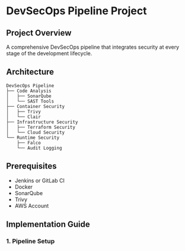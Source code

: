 # DevSecOps Pipeline Project

## Project Overview
A comprehensive DevSecOps pipeline that integrates security at every stage of the development lifecycle.

## Architecture
```
DevSecOps Pipeline
├── Code Analysis
│   ├── SonarQube
│   └── SAST Tools
├── Container Security
│   ├── Trivy
│   └── Clair
├── Infrastructure Security
│   ├── Terraform Security
│   └── Cloud Security
└── Runtime Security
    ├── Falco
    └── Audit Logging
```

## Prerequisites
- Jenkins or GitLab CI
- Docker
- SonarQube
- Trivy
- AWS Account

## Implementation Guide

### 1. Pipeline Setup
